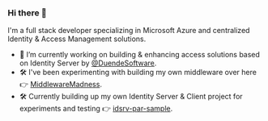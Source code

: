 ### Hi there 👋
I'm a full stack developer specializing in Microsoft Azure and centralized Identity & Access Management solutions.
- 🔭 I’m currently working on building & enhancing access solutions based on Identity Server by [@DuendeSoftware](https://github.com/DuendeSoftware).
- 🛠️ I've been experimenting with building my own middleware over here 👉 [MiddlewareMadness](https://github.com/StuFrankish/MiddlewareMadness).
- 🛠️ Currently building up my own Identity Server & Client project for experiments and testing 👉 [idsrv-par-sample](https://github.com/StuFrankish/idsrv-par-sample).
